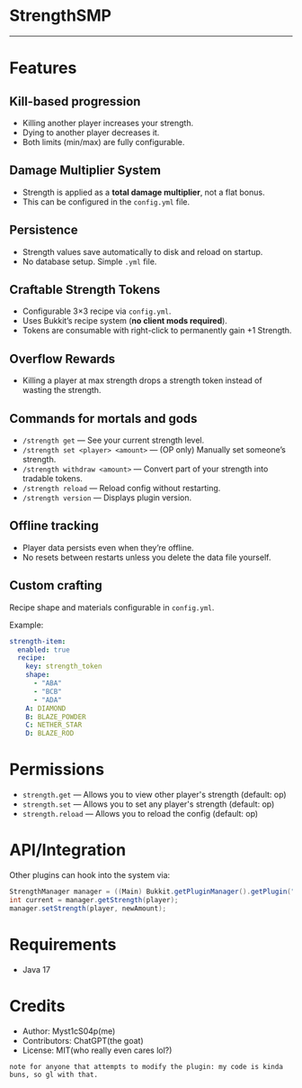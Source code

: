 # StrengthSMP
---
# Features

## Kill-based progression
- Killing another player increases your strength.
- Dying to another player decreases it.
- Both limits (min/max) are fully configurable.

## Damage Multiplier System
- Strength is applied as a **total damage multiplier**, not a flat bonus.
- This can be configured in the `config.yml` file.

## Persistence
- Strength values save automatically to disk and reload on startup.
- No database setup. Simple `.yml` file.

## Craftable Strength Tokens
- Configurable 3×3 recipe via `config.yml`.
- Uses Bukkit’s recipe system (**no client mods required**).
- Tokens are consumable with right-click to permanently gain +1 Strength.

## Overflow Rewards
- Killing a player at max strength drops a strength token instead of wasting the strength.

## Commands for mortals and gods
- `/strength get` — See your current strength level.
- `/strength set <player> <amount>` — (OP only) Manually set someone’s strength.
- `/strength withdraw <amount>` — Convert part of your strength into tradable tokens.
- `/strength reload` — Reload config without restarting.
- `/strength version` — Displays plugin version.

## Offline tracking
- Player data persists even when they’re offline.
- No resets between restarts unless you delete the data file yourself.

## Custom crafting
Recipe shape and materials configurable in `config.yml`.

Example:
```yaml
strength-item:
  enabled: true
  recipe:
    key: strength_token
    shape:
      - "ABA"
      - "BCB"
      - "ADA"
    A: DIAMOND
    B: BLAZE_POWDER
    C: NETHER_STAR
    D: BLAZE_ROD
```
# Permissions
- `strength.get` — Allows you to view other player's strength (default: op)
- `strength.set` — Allows you to set any player's strength (default: op)
- `strength.reload` — Allows you to reload the config (default: op)

# API/Integration
Other plugins can hook into the system via:
```java
StrengthManager manager = ((Main) Bukkit.getPluginManager().getPlugin("Strength_SMP")).getStrengthManager();
int current = manager.getStrength(player);
manager.setStrength(player, newAmount);
```
# Requirements
- Java 17

# Credits
- Author: Myst1cS04p(me)
- Contributors: ChatGPT(the goat)
- License: MIT(who really even cares lol?)

`note for anyone that attempts to modify the plugin: my code is kinda buns, so gl with that.`
